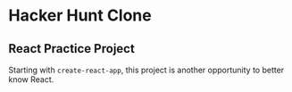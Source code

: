 # Hacker Hunt Clone
## React Practice Project

Starting with `create-react-app`, this project is another opportunity to better know React. 
